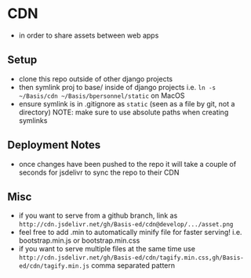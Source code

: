 # CDN
- in order to share assets between web apps
## Setup
- clone this repo outside of other django projects
- then symlink proj to base/ inside of django projects i.e. `ln -s ~/Basis/cdn ~/Basis/bpersonnel/static` on MacOS
- ensure symlink is in .gitignore as `static` (seen as a file by git, not a directory)
NOTE: make sure to use absolute paths when creating symlinks
## Deployment Notes
- once changes have been pushed to the repo it will take a couple of seconds for jsdelivr to sync the repo to their CDN
## Misc
- if you want to serve from a github branch, link as `http://cdn.jsdelivr.net/gh/Basis-ed/cdn@develop/.../asset.png`
- feel free to add .min to automatically minify file for faster serving! i.e. bootstrap.min.js or bootstrap.min.css
- if you want to serve multiple files at the same time use `http://cdn.jsdelivr.net/gh/Basis-ed/cdn/tagify.min.css,gh/Basis-ed/cdn/tagify.min.js` comma separated pattern
